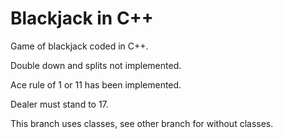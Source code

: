 # Blackjack in C++
Game of blackjack coded in C++.

Double down and splits not implemented.

Ace rule of 1 or 11 has been implemented.

Dealer must stand to 17.

This branch uses classes, see other branch for without classes.
